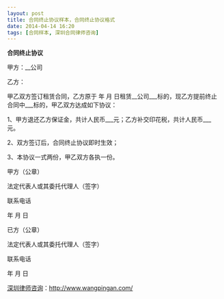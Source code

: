 ```yaml
---
layout: post
title: 合同终止协议样本，合同终止协议格式
date: 2014-04-14 16:20
tags: [合同样本, 深圳合同律师咨询]
---
```

<strong>合同终止协议</strong>

甲方：__公司

乙方：

甲乙双方签订租赁合同，乙方原于 年 月 日租赁__公司___标的，现乙方提前终止合同中___标的，甲乙双方达成如下协议：

1、甲方退还乙方保证金，共计人民币___元；乙方补交印花税，共计人民币___元。

2、双方签订后，合同终止协议即时生效；

3、本协议一式两份，甲乙双方各执一份。

甲方（公章）

法定代表人或其委托代理人（签字）

联系电话

年 月 日

已方（公章）

法定代表人或其委托代理人（签字）

联系电话

年 月 日

<a href="http://www.wangpingan.com/">深圳律师咨询</a>：<a href="http://www.wangpingan.com/">http://www.wangpingan.com/</a>

